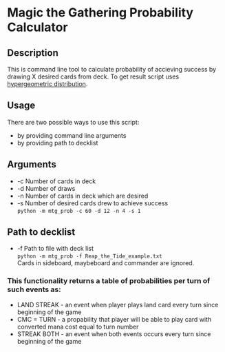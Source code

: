 # Magic the Gathering Probability Calculator
## Description
This is command line tool to calculate probability of accieving success by drawing X desired cards from deck.
To get result script uses [hypergeometric distribution](https://en.wikipedia.org/wiki/Hypergeometric_distribution).

## Usage
There are two possible ways to use this script:
 * by providing command line arguments
 * by providing path to decklist

## Arguments
 * -c Number of cards in deck
 * -d Number of draws
 * -n Number of cards in deck which are desired
 * -s Number of desired cards drew to achieve success\
 `python -m mtg_prob -c 60 -d 12 -n 4 -s 1`

## Path to decklist
 * -f Path to file with deck list\
 `python -m mtg_prob -f Reap_the_Tide_example.txt`\
 Cards in sideboard, maybeboard and commander are ignored.

### This functionality returns a table of probabilities per turn of such events as:
 * LAND STREAK - an event when player plays land card every turn since beginning of the game
 * CMC = TURN - a propability that player will be able to play card with converted mana cost equal to turn number
 * STREAK BOTH - an event when both events occurs every turn since beginning of the game